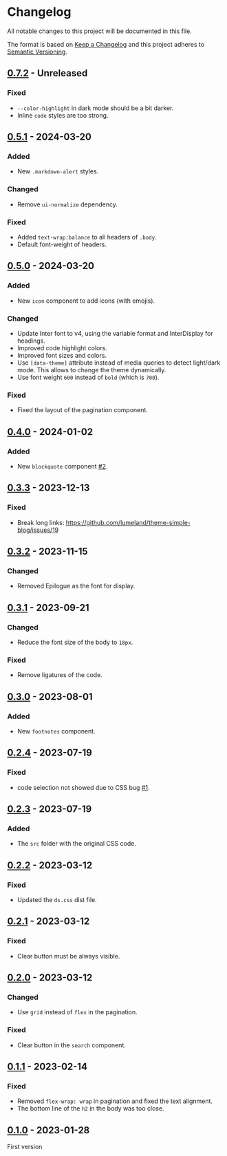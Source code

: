 # Changelog
All notable changes to this project will be documented in this file.

The format is based on [Keep a Changelog](http://keepachangelog.com/) and this
project adheres to [Semantic Versioning](http://semver.org/).

## [0.7.2] - Unreleased
### Fixed
- `--color-highlight` in dark mode should be a bit darker.
- Inline `code` styles are too strong.

## [0.5.1] - 2024-03-20
### Added
- New `.markdown-alert` styles.

### Changed
- Remove `ui-normalize` dependency.

### Fixed
- Added `text-wrap:balance` to all headers of `.body`.
- Default font-weight of headers.

## [0.5.0] - 2024-03-20
### Added
- New `icon` component to add icons (with emojis).

### Changed
- Update Inter font to v4, using the variable format and InterDisplay for
  headings.
- Improved code highlight colors.
- Improved font sizes and colors.
- Use `[data-theme]` attribute instead of media queries to detect light/dark
  mode. This allows to change the theme dynamically.
- Use font weight `600` instead of `bold` (which is `700`).

### Fixed
- Fixed the layout of the pagination component.

## [0.4.0] - 2024-01-02
### Added
- New `blockquote` component [#2].

## [0.3.3] - 2023-12-13
### Fixed
- Break long links: https://github.com/lumeland/theme-simple-blog/issues/19

## [0.3.2] - 2023-11-15
### Changed
- Removed Epilogue as the font for display.

## [0.3.1] - 2023-09-21
### Changed
- Reduce the font size of the body to `18px`.

### Fixed
- Remove ligatures of the code.

## [0.3.0] - 2023-08-01
### Added
- New `footnotes` component.

## [0.2.4] - 2023-07-19
### Fixed
- code selection not showed due to CSS bug [#1].

## [0.2.3] - 2023-07-19
### Added
- The `src` folder with the original CSS code.

## [0.2.2] - 2023-03-12
### Fixed
- Updated the `ds.css` dist file.

## [0.2.1] - 2023-03-12
### Fixed
- Clear button must be always visible.

## [0.2.0] - 2023-03-12
### Changed
- Use `grid` instead of `flex` in the pagination.

### Fixed
- Clear button in the `search` component.

## [0.1.1] - 2023-02-14
### Fixed
- Removed `flex-wrap: wrap` in pagination and fixed the text alignment.
- The bottom line of the `h2` in the body was too close.

## [0.1.0] - 2023-01-28
First version

[#1]: https://github.com/lumeland/ds/issues/1
[#2]: https://github.com/lumeland/ds/issues/2

[0.7.2]: https://github.com/lumeland/ds/compare/v0.5.1...HEAD
[0.5.1]: https://github.com/lumeland/ds/compare/v0.5.0...v0.5.1
[0.5.0]: https://github.com/lumeland/ds/compare/v0.4.0...v0.5.0
[0.4.0]: https://github.com/lumeland/ds/compare/v0.3.3...v0.4.0
[0.3.3]: https://github.com/lumeland/ds/compare/v0.3.2...v0.3.3
[0.3.2]: https://github.com/lumeland/ds/compare/v0.3.1...v0.3.2
[0.3.1]: https://github.com/lumeland/ds/compare/v0.3.0...v0.3.1
[0.3.0]: https://github.com/lumeland/ds/compare/v0.2.4...v0.3.0
[0.2.4]: https://github.com/lumeland/ds/compare/v0.2.3...v0.2.4
[0.2.3]: https://github.com/lumeland/ds/compare/v0.2.2...v0.2.3
[0.2.2]: https://github.com/lumeland/ds/compare/v0.2.1...v0.2.2
[0.2.1]: https://github.com/lumeland/ds/compare/v0.2.0...v0.2.1
[0.2.0]: https://github.com/lumeland/ds/compare/v0.1.1...v0.2.0
[0.1.1]: https://github.com/lumeland/ds/compare/v0.1.0...v0.1.1
[0.1.0]: https://github.com/lumeland/ds/releases/tag/v0.1.0
